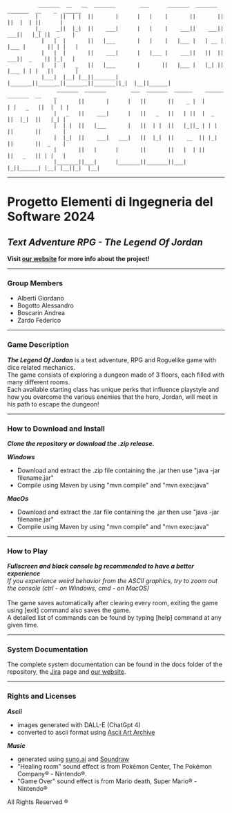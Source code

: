 ```
          _______  __   __  _______        ___      _______  _______  _______  __    _  ______  
         |       ||  | |  ||       |      |   |    |       ||       ||       ||  |  | ||      | 
         |_     _||  |_|  ||    ___|      |   |    |    ___||    ___||    ___||   |_| ||  _    |
           |   |  |       ||   |___       |   |    |   |___ |   | __ |   |___ |       || | |   |
           |   |  |       ||    ___|      |   |___ |    ___||   ||  ||    ___||  _    || |_|   |
           |   |  |   _   ||   |___       |       ||   |___ |   |_| ||   |___ | | |   ||       |
           |___|  |__| |__||_______|      |_______||_______||_______||_______||_|  |__||______| 
                _______  _______        ___  _______  ______    ______   _______  __    _       
               |       ||       |      |   ||       ||    _ |  |      | |   _   ||  |  | |      
               |   _   ||    ___|      |   ||   _   ||   | ||  |  _    ||  |_|  ||   |_| |      
               |  | |  ||   |___       |   ||  | |  ||   |_||_ | | |   ||       ||       |      
               |  |_|  ||    ___|   ___|   ||  |_|  ||    __  || |_|   ||       ||  _    |      
               |       ||   |      |       ||       ||   |  | ||       ||   _   || | |   |      
               |_______||___|      |_______||_______||___|  |_||______| |__| |__||_|  |__|
```
---
# Progetto Elementi di Ingegneria del Software 2024
## ___Text Adventure RPG - The Legend Of Jordan___ 

__Visit [our website](https://tloj-site.netlify.app/) for more info about the project!__

---
### Group Members
- Alberti Giordano
- Bogotto Alessandro
- Boscarin Andrea
- Zardo Federico
---
### Game Description
___The Legend Of Jordan___ is a text adventure, RPG and Roguelike game with dice related mechanics. <br>
The game consists of exploring a dungeon made of 3 floors, each filled with many different rooms. <br>
Each available starting class has unique perks that influence playstyle and how you overcome
the various enemies that the hero, Jordan, will meet in his path to escape the dungeon!

---
### How to Download and Install
***Clone the repository or download the .zip release.***

***Windows***
- Download and extract the .zip file containing the .jar then use "java -jar filename.jar" <br>
- Compile using Maven by using "mvn compile" and "mvn exec:java" <br>

***MacOs***
- Download and extract the .tar file containing the .jar then use "java -jar filename.jar" <br>
- Compile using Maven by using "mvn compile" and "mvn exec:java" <br>

---
### How to Play
***Fullscreen and black console bg recommended to have a better experience***<br>
*If you experience weird behavior from the ASCII graphics, try to zoom out the console (ctrl - on Windows, cmd - on MacOS)*<br><br>
The game saves automatically after clearing every room, exiting the game using [exit] command also saves the game.<br>
A detailed list of commands can be found by typing [help] command at any given time. <br>

---
### System Documentation
The complete system documentation can be found in the docs folder of the repository, the [Jira](https://studenti-team-zlhv8tc4edim.atlassian.net/jira/software/projects/JORDAN/list?filter=%22type%22%20%3D%20%27Story%27&sortBy=key&direction=ASC) page and [our website](https://tloj-site.netlify.app/).

---
### Rights and Licenses
***Ascii***
- images generated with DALL-E (ChatGpt 4)
- converted to ascii format using [Ascii Art Archive](https://www.asciiart.eu/image-to-ascii) <br>

***Music***
- generated using [suno.ai](https://suno.com) and [Soundraw](https://soundraw.io)
- "Healing room" sound effect is from Pokémon Center, The Pokémon Company® - Nintendo®. <br>
- "Game Over" sound effect is from Mario death, Super Mario® - Nintendo®

All Rights Reserved ®



